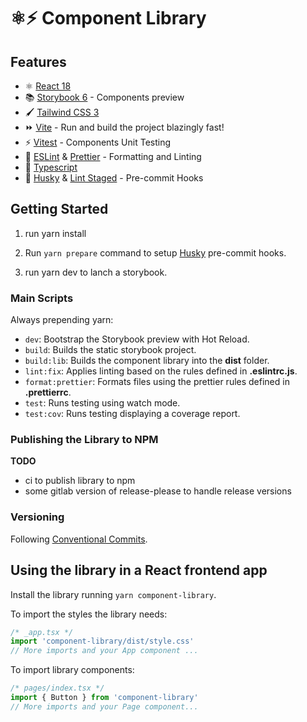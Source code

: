 # ⚛️⚡ Component Library

## Features

- ⚛️ [React 18](https://reactjs.org/)
- 📚 [Storybook 6](https://storybook.js.org/) - Components preview
- 🖌️ [Tailwind CSS 3](https://tailwindcss.com/)
- ⏩ [Vite](https://vitejs.dev/) - Run and build the project blazingly fast!
- ⚡ [Vitest](https://vitest.dev/) - Components Unit Testing
- 📐 [ESLint](https://eslint.org/) & [Prettier](https://prettier.io/) - Formatting and Linting
- 🌟 [Typescript](https://www.typescriptlang.org/)
- 🐶 [Husky](https://typicode.github.io/husky) & [Lint Staged](https://www.npmjs.com/package/lint-staged) - Pre-commit Hooks

## Getting Started

1. run yarn install

2. Run `yarn prepare` command to setup [Husky](https://typicode.github.io/husky) pre-commit hooks.

3. run yarn dev to lanch a storybook.

### Main Scripts

Always prepending yarn:

- `dev`: Bootstrap the Storybook preview with Hot Reload.
- `build`: Builds the static storybook project.
- `build:lib`: Builds the component library into the **dist** folder.
- `lint:fix`: Applies linting based on the rules defined in **.eslintrc.js**.
- `format:prettier`: Formats files using the prettier rules defined in **.prettierrc**.
- `test`: Runs testing using watch mode.
- `test:cov`: Runs testing displaying a coverage report.

### Publishing the Library to NPM

**TODO**

- ci to publish library to npm
- some gitlab version of release-please to handle release versions

### Versioning

Following [Conventional Commits](https://www.conventionalcommits.org/).

## Using the library in a React frontend app

Install the library running `yarn component-library`.

To import the styles the library needs:

```js
/* _app.tsx */
import 'component-library/dist/style.css'
// More imports and your App component ...
```

To import library components:

```js
/* pages/index.tsx */
import { Button } from 'component-library'
// More imports and your Page component...
```
